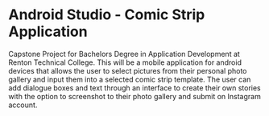 # Android Studio - Comic Strip Application

Capstone Project for Bachelors Degree in Application Development at Renton Technical College. 
This will be a mobile application for android devices that allows the user to select pictures from their personal photo gallery and input them into a selected comic strip template. The user can add dialogue boxes and text through an interface to create their own stories with the option to screenshot to their photo gallery and submit on Instagram account. 
